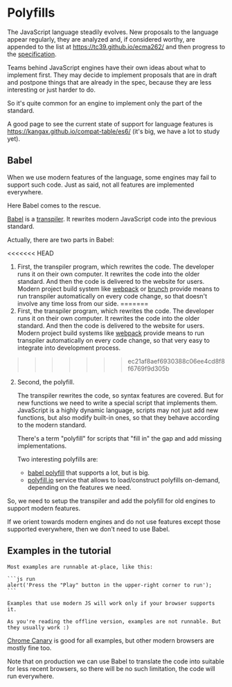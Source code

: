 
# Polyfills

The JavaScript language steadily evolves. New proposals to the language appear regularly, they are analyzed and, if considered worthy, are appended to the list at <https://tc39.github.io/ecma262/> and then progress to the [specification](http://www.ecma-international.org/publications/standards/Ecma-262.htm).

Teams behind JavaScript engines have their own ideas about what to implement first. They may decide to implement proposals that are in draft and postpone things that are already in the spec, because they are less interesting or just harder to do.

So it's quite common for an engine to implement only the part of the standard.

A good page to see the current state of support for language features is <https://kangax.github.io/compat-table/es6/> (it's big, we have a lot to study yet).

## Babel

When we use modern features of the language, some engines may fail to support such code. Just as said, not all features are implemented everywhere.

Here Babel comes to the rescue.

[Babel](https://babeljs.io) is a [transpiler](https://en.wikipedia.org/wiki/Source-to-source_compiler). It rewrites modern JavaScript code into the previous standard.

Actually, there are two parts in Babel:

<<<<<<< HEAD
1. First, the transpiler program, which rewrites the code. The developer runs it on their own computer. It rewrites the code into the older standard. And then the code is delivered to the website for users. Modern project build system like [webpack](http://webpack.github.io/) or [brunch](http://brunch.io/) provide means to run transpiler automatically on every code change, so that doesn't involve any time loss from our side.
=======
1. First, the transpiler program, which rewrites the code. The developer runs it on their own computer. It rewrites the code into the older standard. And then the code is delivered to the website for users. Modern project build systems like [webpack](http://webpack.github.io/) provide means to run transpiler automatically on every code change, so that very easy to integrate into development process.
>>>>>>> ec21af8aef6930388c06ee4cd8f8f6769f9d305b

2. Second, the polyfill.

    The transpiler rewrites the code, so syntax features are covered. But for new functions we need to write a special script that implements them. JavaScript is a highly dynamic language, scripts may not just add new functions, but also modify built-in ones, so that they behave according to the modern standard.

    There's a term "polyfill" for scripts that "fill in" the gap and add missing implementations.

    Two interesting polyfills are:
    - [babel polyfill](https://babeljs.io/docs/usage/polyfill/) that supports a lot, but is big.
    - [polyfill.io](http://polyfill.io) service that allows to load/construct polyfills on-demand, depending on the features we need.

So, we need to setup the transpiler and add the polyfill for old engines to support modern features.

If we orient towards modern engines and do not use features except those supported everywhere, then we don't need to use Babel.

## Examples in the tutorial


````online
Most examples are runnable at-place, like this:

```js run
alert('Press the "Play" button in the upper-right corner to run');
```

Examples that use modern JS will work only if your browser supports it.
````

```offline
As you're reading the offline version, examples are not runnable. But they usually work :)
```

[Chrome Canary](https://www.google.com/chrome/browser/canary.html) is good for all examples, but other modern browsers are mostly fine too.

Note that on production we can use Babel to translate the code into suitable for less recent browsers, so there will be no such limitation, the code will run everywhere.
